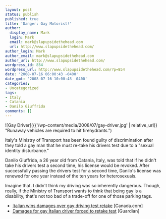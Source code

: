 ```yaml
---
layout: post
status: publish
published: true
title: 'Danger: Gay Motorist!'
author:
  display_name: Mark
  login: Mark
  email: mark@slapupsidethehead.com
  url: http://www.slapupsidethehead.com/
author_login: Mark
author_email: mark@slapupsidethehead.com
author_url: http://www.slapupsidethehead.com/
wordpress_id: 854
wordpress_url: http://www.slapupsidethehead.com/?p=854
date: '2008-07-16 06:00:43 -0400'
date_gmt: '2008-07-16 10:00:43 -0400'
categories:
- Uncategorized
tags:
- Italy
- Catania
- Danilo Giuffrida
comments: []
---
```

![Gay Driver]({{'/wp-content/media/2008/07/gay-driver.jpg' | relative_url}} "Runaway vehicles are required to hit firehydrants.")

Italy's Ministry of Transport has been found guilty of discrimination after they told a gay man that he must re-take his drivers test due to a "sexual identity disturbance."

Danilo Giuffrida, a 26 year old from Catania, Italy, was told that if he didn't take his drivers test a second time, his license would be revoked. After successfully passing the drivers test for a second time, Danilo's license was renewed for one year instead of the ten years for heterosexuals.

Imagine that. I didn't think my driving was so inherently dangerous. Though, really, if the Ministry of Transport wants to think that being gay is a disability, that's not too bad of a trade-off for one of those parking tags.

- [Italian wins damages over gay driving test retake](http://www.canada.com/topics/news/story.html?id=1e93a7a7-f390-4820-9e05-cb3a8a50e01b) [Canada.com]
- [Damages for gay Italian driver forced to retake test](http://www.guardian.co.uk/world/2008/jul/14/italy.gayrights) [Guardian]
